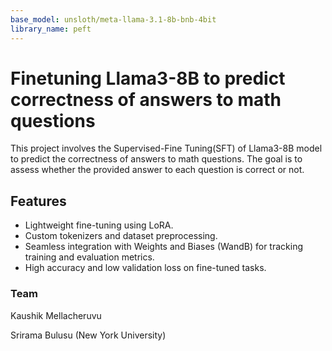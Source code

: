 ```yaml
---
base_model: unsloth/meta-llama-3.1-8b-bnb-4bit
library_name: peft
---
```


# Finetuning Llama3-8B to predict correctness of answers to math questions
This project involves the Supervised-Fine Tuning(SFT) of Llama3-8B model to predict the correctness of answers to math questions.
The goal is to assess whether the provided answer to each question is correct or not. 

## Features
- Lightweight fine-tuning using LoRA.  
- Custom tokenizers and dataset preprocessing.  
- Seamless integration with Weights and Biases (WandB) for tracking training and evaluation metrics.  
- High accuracy and low validation loss on fine-tuned tasks.

### Team
Kaushik Mellacheruvu

Srirama Bulusu
(New York University)